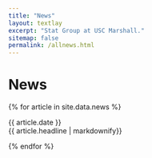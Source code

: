 ```yaml
---
title: "News"
layout: textlay
excerpt: "Stat Group at USC Marshall."
sitemap: false
permalink: /allnews.html
---
```


# News

{% for article in site.data.news %}
<p>
{{ article.date }}<br>{{ article.headline | markdownify}}
</p>
{% endfor %}
